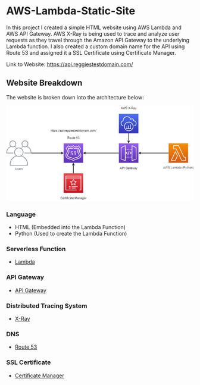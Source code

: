 # AWS-Lambda-Static-Site
In this project I created a simple HTML website using AWS Lambda and AWS API Gateway. AWS X-Ray is being used to trace and analyze user requests as they travel through the Amazon API Gateway to the underlying Lambda function. I also created a custom domain name for the API using Route 53 and assigned it a SSL Certificate using Certificate Manager.

Link to Website: https://api.reggiestestdomain.com/

## Website Breakdown

The website is broken down into the architecture below:

![lambda](https://github.com/rjones18/Images/blob/main/API%20Project.drawio.png)

### Language 

- HTML (Embedded into the Lambda Function) 
- Python (Used to create the Lambda Function)


### Serverless Function

- [Lambda](https://aws.amazon.com/lambda/)


### API Gateway

- [API Gateway](https://aws.amazon.com/api-gateway/)


### Distributed Tracing System

- [X-Ray](https://aws.amazon.com/xray/)


### DNS

- [Route 53](https://aws.amazon.com/route53/)

### SSL Certificate

- [Certificate Manager](https://aws.amazon.com/certificate-manager/)

